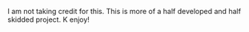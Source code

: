 I am not taking credit for this. This is more of a half developed and half skidded project. K enjoy!
